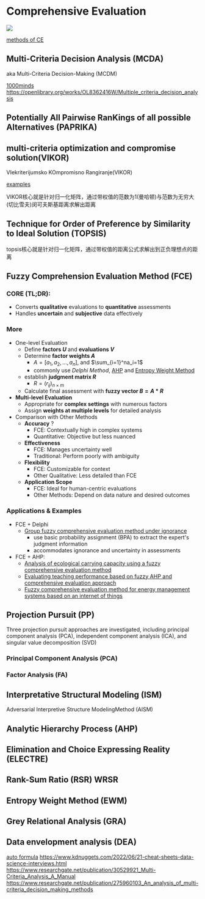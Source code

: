# Comprehensive Evaluation

![](https://picx.zhimg.com/80/v2-49852ba3fe5dd36d32800b729a5ca773_1440w.webp?source=1def8aca)

[methods of CE](https://link.springer.com/chapter/10.1007/978-981-15-8582-1_20)

## Multi-Criteria Decision Analysis (MCDA)

aka Multi-Criteria Decision-Making (MCDM)

[1000minds](https://www.1000minds.com/decision-making/what-is-mcdm-mcda)
https://openlibrary.org/works/OL8362416W/Multiple_criteria_decision_analysis

## Potentially All Pairwise RanKings of all possible Alternatives (PAPRIKA)

## multi-criteria optimization and compromise solution(VIKOR)
VIekriterijumsko KOmpromisno Rangiranje(VIKOR)

[examples](https://www.sciencedirect.com/topics/computer-science/vikor)

VIKOR核心就是针对归一化矩阵，通过带权值的范数为1(曼哈顿)与范数为无穷大(切比雪夫)闵可夫斯基距离求解出距离

## Technique for Order of Preference by Similarity to Ideal Solution (TOPSIS)

topsis核心就是针对归一化矩阵，通过带权值的距离公式求解出到正负理想点的距离

## Fuzzy Comprehension Evaluation Method (FCE)

### **CORE** (TL;DR):
- Converts **qualitative** evaluations to **quantitative** assessments
- Handles **uncertain** and **subjective** data effectively

### More
- One-level Evaluation
   - Define **factors $U$** and **evaluations $V$**
   - Determine **factor weights $A$**
     - $A=[a_1,a_2,...,a_n]$, and $\sum_{i=1}^na_i=1$
     - commonly use _Delphi Method_, [AHP](#analytic-hierarchy-process-ahp) and [Entropy Weight Method](#entropy-weight-method-ewm)
   - establish **judgment matrix $R$**
     - $R=(r_{ij})_{n \times m}$ 
   - Calculate final assessment with **fuzzy vector $B = A * R$**
- **Multi-level Evaluation**
   - Appropriate for **complex settings** with numerous factors
   - Assign **weights at multiple levels** for detailed analysis
- Comparison with Other Methods
   - **Accuracy** ?
      - FCE: Contextually high in complex systems
      - Quantitative: Objective but less nuanced
   - **Effectiveness**
      - FCE: Manages uncertainty well
      - Traditional: Perform poorly with ambiguity
   - **Flexibility**
      - FCE: Customizable for context
      - Other Qualitative: Less detailed than FCE
   - **Application Scope**
      - FCE: Ideal for human-centric evaluations
      - Other Methods: Depend on data nature and desired outcomes

### Applications & Examples

- FCE + Delphi
  - [Group fuzzy comprehensive evaluation method under ignorance](https://www.sciencedirect.com/science/article/abs/pii/S0957417419301058)
    - use basic probability assignment (BPA) to extract the expert's judgment information
    - accommodates ignorance and uncertainty in assessments
- FCE + AHP:
  - [Analysis of ecological carrying capacity using a fuzzy comprehensive evaluation method](https://www.sciencedirect.com/science/article/abs/pii/S1470160X20301801)
  - [Evaluating teaching performance based on fuzzy AHP and comprehensive evaluation approach](https://www.sciencedirect.com/science/article/abs/pii/S1568494614006152)
  - [Fuzzy comprehensive evaluation method for energy management systems based on an internet of things](https://ieeexplore.ieee.org/abstract/document/8016341/)

## Projection Pursuit (PP)

Three projection pursuit approaches are investigated, including principal component analysis (PCA), independent component analysis (ICA), and singular value decomposition (SVD)

### Principal Component Analysis (PCA)

### Factor Analysis (FA)

## Interpretative Structural Modeling (ISM)

Adversarial Interpretive Structure ModelingMethod (AISM)

## Analytic Hierarchy Process (AHP)

## Elimination and Choice Expressing Reality (ELECTRE)

## Rank-Sum Ratio (RSR) WRSR

## Entropy Weight Method (EWM)

## Grey Relational Analysis (GRA)

## Data envelopment analysis (DEA)

[auto formula](https://www.huaxuejia.cn/ism/CE-SAISM/vikor_aism.php)
https://www.kdnuggets.com/2022/06/21-cheat-sheets-data-science-interviews.html
https://www.researchgate.net/publication/30529921_Multi-Criteria_Analysis_A_Manual
https://www.researchgate.net/publication/275960103_An_analysis_of_multi-criteria_decision_making_methods
